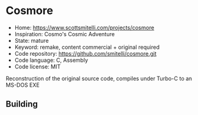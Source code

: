 # Cosmore

- Home: https://www.scottsmitelli.com/projects/cosmore
- Inspiration: Cosmo's Cosmic Adventure
- State: mature
- Keyword: remake, content commercial + original required
- Code repository: https://github.com/smitelli/cosmore.git
- Code language: C, Assembly
- Code license: MIT

Reconstruction of the original source code, compiles under Turbo-C to an MS-DOS EXE

## Building
